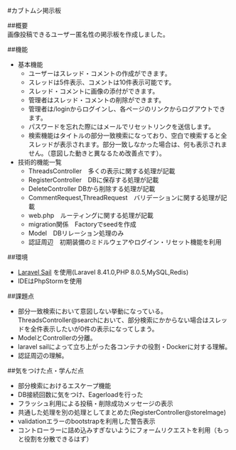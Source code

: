 #カブトムシ掲示板  

##概要  
画像投稿できるユーザー匿名性の掲示板を作成しました。

##機能  
- 基本機能
  - ユーザーはスレッド・コメントの作成ができます。
  - スレッドは5件表示、コメントは10件表示可能です。  
  - スレッド・コメントに画像の添付ができます。  
  - 管理者はスレッド・コメントの削除ができます。
  - 管理者は/loginからログインし、各ページのリンクからログアウトできます。
  - パスワードを忘れた際にはメールでリセットリンクを送信します。  
  - 検索機能はタイトルの部分一致検索になっており、空白で検索すると全スレッドが表示されます。部分一致しなかった場合は、何も表示されません。（意図した動きと異なるため改善点です）。
- 技術的機能一覧
  - ThreadsController　多くの表示に関する処理が記載
  - RegisterController　DBに保存する処理が記載
  - DeleteController  DBから削除する処理が記載
  - CommentRequest,ThreadRequest　バリデーションに関する処理が記載
  - web.php　ルーティングに関する処理が記載
  - migration関係　Factoryでseedを作成
  - Model　DBリレーション処理のみ  
  - 認証周辺　初期装備のミドルウェアやログイン・リセット機能を利用  
    
##環境
- [Laravel Sail](https://readouble.com/laravel/8.x/ja/sail.html)
  を使用(Laravel 8.41.0,PHP 8.0.5,MySQL,Redis)
- IDEはPhpStormを使用

##課題点
- 部分一致検索において意図しない挙動になっている。ThreadsController@searchにおいて、部分検索にかからない場合はスレッドを全件表示したいが0件の表示になってしまう。
- ModelとControllerの分離。
- laravel sailによって立ち上がった各コンテナの役割・Dockerに対する理解。
- 認証周辺の理解。

##気をつけた点・学んだ点
- 部分検索におけるエスケープ機能
- DB接続回数に気をつけ、Eagerloadを行った
- フラッシュ利用による投稿・削除成功メッセージの表示
- 共通した処理を別の処理としてまとめた(RegisterController@storeImage)
- validationエラーのbootstrapを利用した警告表示
- コントローラーに詰め込みすぎないようにフォームリクエストを利用（もっと役割を分散できるはず）


